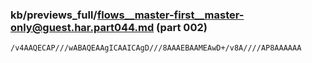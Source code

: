 ### kb/previews_full/flows__master-first__master-only@guest.har.part044.md (part 002)

```md
/v4AAQECAP///wABAQEAAgICAAICAgD///8AAAEBAAMEAwD+/v8A////AP8AAAAAA
```

```
